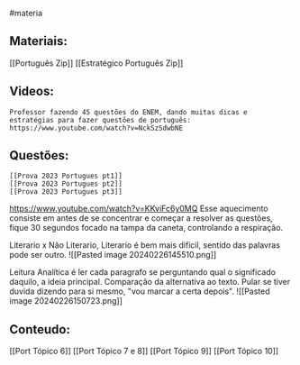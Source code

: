 #materia

## Materiais:
[[Português Zip]]
[[Estratégico Português Zip]]

## Videos:
	Professor fazendo 45 questões do ENEM, dando muitas dicas e estratégias para fazer questões de português: https://www.youtube.com/watch?v=NckSzSdwbNE
## Questões:
	[[Prova 2023 Portugues pt1]]
	[[Prova 2023 Portugues pt2]]
	[[Prova 2023 Portugues pt3]]

https://www.youtube.com/watch?v=KKviFc6y0MQ
Esse aquecimento consiste em antes de se concentrar e começar a resolver as questões, fique 30 segundos focado na tampa da caneta, controlando a respiração.

Literario x Não Literario, Literario é bem mais dificil, sentido das palavras pode ser outro.
![[Pasted image 20240226145510.png]]

Leitura Analítica é ler cada paragrafo se perguntando qual o significado daquilo, a ideia principal. Comparação da alternativa ao texto. Pular se tiver duvida dizendo para si mesmo, "vou marcar a certa depois".
![[Pasted image 20240226150723.png]]

## Conteudo:
[[Port Tópico 6]]
[[Port Tópico 7 e 8]]
[[Port Tópico 9]]
[[Port Tópico 10]]